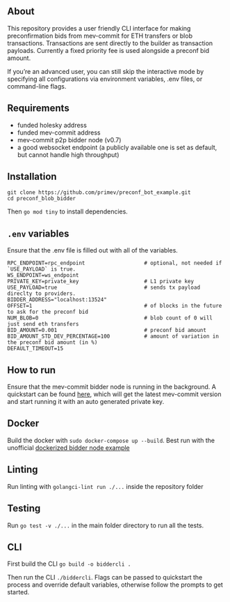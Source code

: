 ## About
This repository provides a user friendly CLI interface for making preconfirmation bids from mev-commit for ETH transfers or blob transactions. Transactions are sent directly to the builder as transaction payloads. Currently a fixed priority fee is used alongside a preconf bid amount.

If you’re an advanced user, you can still skip the interactive mode by specifying all configurations via environment variables, .env files, or command-line flags.


## Requirements
- funded holesky address
- funded mev-commit address
- mev-commit p2p bidder node (v0.7)
- a good websocket endpoint (a publicly available one is set as default, but cannot handle high throughput)

## Installation
```
git clone https://github.com/primev/preconf_bot_example.git
cd preconf_blob_bidder
```

Then `go mod tiny` to install dependencies.

## `.env` variables
Ensure that the .env file is filled out with all of the variables.
```
RPC_ENDPOINT=rpc_endpoint                   # optional, not needed if `USE_PAYLOAD` is true.
WS_ENDPOINT=ws_endpoint
PRIVATE_KEY=private_key                     # L1 private key
USE_PAYLOAD=true                            # sends tx payload direclty to providers.
BIDDER_ADDRESS="localhost:13524"
OFFSET=1                                    # of blocks in the future to ask for the preconf bid
NUM_BLOB=0                                  # blob count of 0 will just send eth transfers
BID_AMOUNT=0.001                            # preconf bid amount
BID_AMOUNT_STD_DEV_PERCENTAGE=100           # amount of variation in the preconf bid amount (in %)
DEFAULT_TIMEOUT=15
```
## How to run
Ensure that the mev-commit bidder node is running in the background. A quickstart can be found [here](https://docs.primev.xyz/get-started/quickstart), which will get the latest mev-commit version and start running it with an auto generated private key. 

## Docker
Build the docker with `sudo docker-compose up --build`. Best run with the unofficial [dockerized bidder node example](https://github.com/primev/bidder_node_docker)

## Linting
Run linting with `golangci-lint run ./...` inside the repository folder

## Testing
Run `go test -v ./...` in the main folder directory to run all the tests.

## CLI
First build the CLI `go build -o biddercli .`

Then run the CLI `./biddercli`. Flags can be passed to quickstart the process and override default variables, otherwise follow the prompts to get started.  
